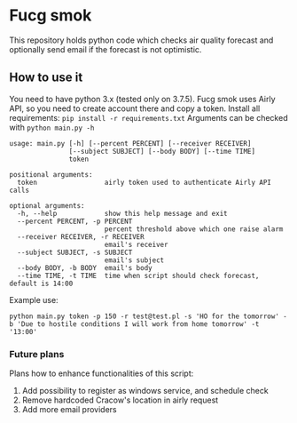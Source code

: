 # Fucg smok

This repository holds python code which checks air quality forecast and optionally send email if the forecast is not optimistic.

## How to use it

You need to have python 3.x (tested only on 3.7.5).
Fucg smok uses Airly API, so you need to create account there and copy a token.
Install all requirements: `pip install -r requirements.txt`
Arguments can be checked with `python main.py -h`

```
usage: main.py [-h] [--percent PERCENT] [--receiver RECEIVER]
               [--subject SUBJECT] [--body BODY] [--time TIME]
               token

positional arguments:
  token                 airly token used to authenticate Airly API calls

optional arguments:
  -h, --help            show this help message and exit
  --percent PERCENT, -p PERCENT
                        percent threshold above which one raise alarm
  --receiver RECEIVER, -r RECEIVER
                        email's receiver
  --subject SUBJECT, -s SUBJECT
                        email's subject
  --body BODY, -b BODY  email's body
  --time TIME, -t TIME  time when script should check forecast, default is 14:00
```

Example use:

```
python main.py token -p 150 -r test@test.pl -s 'HO for the tomorrow' -b 'Due to hostile conditions I will work from home tomorrow' -t '13:00'
```

### Future plans

Plans how to enhance functionalities of this script:

1. Add possibility to register as windows service, and schedule check
2. Remove hardcoded Cracow's location in airly request
3. Add more email providers



